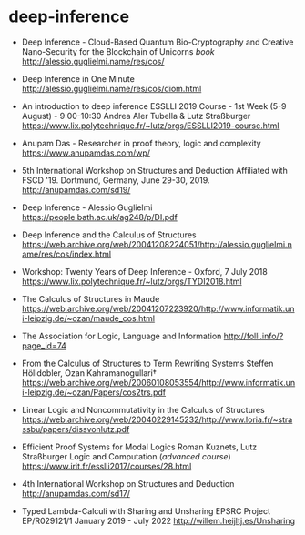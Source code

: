# deep-inference

* Deep Inference - Cloud-Based Quantum Bio-Cryptography and Creative Nano-Security for the Blockchain of Unicorns *book*
http://alessio.guglielmi.name/res/cos/

* Deep Inference in One Minute
http://alessio.guglielmi.name/res/cos/diom.html

* An introduction to deep inference
ESSLLI 2019 Course - 1st Week (5-9 August) - 9:00-10:30
Andrea Aler Tubella & Lutz Straßburger
https://www.lix.polytechnique.fr/~lutz/orgs/ESSLLI2019-course.html

* Anupam Das - Researcher in proof theory, logic and complexity
https://www.anupamdas.com/wp/

* 5th International Workshop on Structures and Deduction
Affiliated with FSCD '19. Dortmund, Germany, June 29-30, 2019.
http://anupamdas.com/sd19/

* Deep Inference - Alessio Guglielmi
https://people.bath.ac.uk/ag248/p/DI.pdf

* Deep Inference and the Calculus of Structures
https://web.archive.org/web/20041208224051/http://alessio.guglielmi.name/res/cos/index.html

* Workshop: Twenty Years of Deep Inference - Oxford, 7 July 2018
https://www.lix.polytechnique.fr/~lutz/orgs/TYDI2018.html

* The Calculus of Structures in Maude
https://web.archive.org/web/20041207223920/http://www.informatik.uni-leipzig.de/~ozan/maude_cos.html

* The Association for Logic, Language and Information
http://folli.info/?page_id=74

* From the Calculus of Structures to Term Rewriting Systems
Steffen Hölldobler, Ozan Kahramanogullari†
https://web.archive.org/web/20060108053554/http://www.informatik.uni-leipzig.de/~ozan/Papers/cos2trs.pdf

* Linear Logic and Noncommutativity in the Calculus of Structures
https://web.archive.org/web/20040229145232/http://www.loria.fr/~strassbu/papers/dissvonlutz.pdf

* Efficient Proof Systems for Modal Logics
Roman Kuznets, Lutz Straßburger
Logic and Computation (*advanced course*)
https://www.irit.fr/esslli2017/courses/28.html

* 4th International Workshop on Structures and Deduction
http://anupamdas.com/sd17/

* Typed Lambda-Calculi with Sharing and Unsharing
EPSRC Project EP/R029121/1
January 2019 - July 2022
http://willem.heijltj.es/Unsharing
